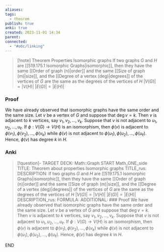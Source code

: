 ```yaml
---
aliases: 
tags:
  - theorem
publish: true
anki: true
created: 2023-11-01 14:34
parent: 
connected:
  - "#обс/linking"
---
```


> [!note] Theorem Properties Isomorphic graphs
If two graphs $G$ and $H$ are [[519.175.1 Isomorphic Graphs|isomorphic]], then they have the same [[Order of graph (n)|order]] and the same [[Size of graph (m)|size]], and the [[Degree of a vertex (deg)|degrees]] of the vertices of $G$ are the same as the degrees of the vertices of $H$
$|V (G)| = |V (H)|$
$|E(G)| = |E(H)|$

### Proof
We have already observed that isomorphic graphs have the same order and the same size. Let $v$ be a vertex of $G$ and suppose that $\deg v=k.$ Then $v$ is adjacent to $k$ vertices, say $v_1,v_2,\ldots,v_k.$ Suppose that $v$ is not adjacent to $u_1,u_2,\ldots,u_\ell.$ If $\phi:V(G)\to V(H)$ is an isomorphism, then $\phi(v)$ is adjacent to $\phi(v_1),\phi(v_2),\ldots,\phi(v_k)$ while $\phi(v)$ is not adjacent to $\phi(u_1),\phi(u_2),\ldots,\phi(u_\ell).$ Hence, $\phi(v)$ has degree $k$ in $H.$

### Anki
> [!question]-
TARGET DECK: Math::Graph
START
Math_ONE_side
TITLE: Theorem about properties Isomorphic graphs
TITLE_rus: 
DESCRIPTION: If two graphs $G$ and $H$ are [[519.175.1 Isomorphic Graphs|isomorphic]], then they have the same [[Order of graph (n)|order]] and the same [[Size of graph (m)|size]], and the [[Degree of a vertex (deg)|degrees]] of the vertices of $G$ are the same as the degrees of the vertices of $H$
$|V (G)| = |V (H)|$
$|E(G)| = |E(H)|$
DESCRIPTION_rus: 
FORMULA: 
ADDITIONAL: ### Proof
We have already observed that isomorphic graphs have the same order and the same size. Let $v$ be a vertex of $G$ and suppose that $\deg v=k.$ Then $v$ is adjacent to $k$ vertices, say $v_1,v_2,\ldots,v_k.$ Suppose that $v$ is not adjacent to $u_1,u_2,\ldots,u_\ell.$ If $\phi:V(G)\to V(H)$ is an isomorphism, then $\phi(v)$ is adjacent to $\phi(v_1),\phi(v_2),\ldots,\phi(v_k)$ while $\phi(v)$ is not adjacent to $\phi(u_1),\phi(u_2),\ldots,\phi(u_\ell).$ Hence, $\phi(v)$ has degree $k$ in $H.$
<!--ID: 1699129856552-->
END












